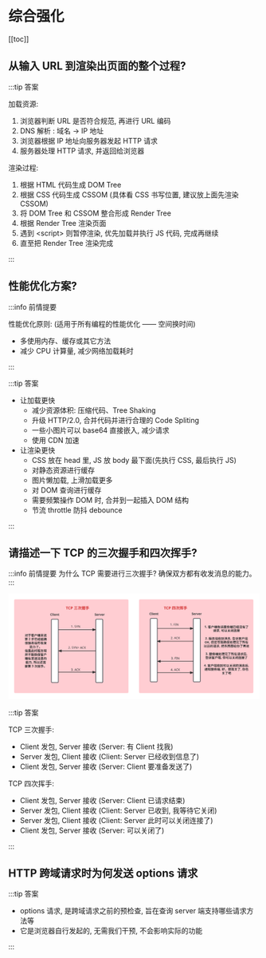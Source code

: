 # 综合强化

[[toc]]

## 从输入 URL 到渲染出页面的整个过程?

:::tip 答案

加载资源:

1. 浏览器判断 URL 是否符合规范, 再进行 URL 编码
2. DNS 解析 : 域名 -> IP 地址
3. 浏览器根据 IP 地址向服务器发起 HTTP 请求
4. 服务器处理 HTTP 请求, 并返回给浏览器

渲染过程:

1. 根据 HTML 代码生成 DOM Tree
2. 根据 CSS 代码生成 CSSOM (具体看 CSS 书写位置, 建议放上面先渲染 CSSOM)
3. 将 DOM Tree 和 CSSOM 整合形成 Render Tree
4. 根据 Render Tree 渲染页面
5. 遇到 &lt;script&gt; 则暂停渲染, 优先加载并执行 JS 代码, 完成再继续
6. 直至把 Render Tree 渲染完成

:::

## 性能优化方案?

:::info 前情提要

性能优化原则: (适用于所有编程的性能优化 —— 空间换时间)

- 多使用内存、缓存或其它方法
- 减少 CPU 计算量, 减少网络加载耗时

:::

:::tip 答案

- 让加载更快
  - 减少资源体积: 压缩代码、Tree Shaking
  - 升级 HTTP/2.0, 合并代码并进行合理的 Code Spliting
  - 一些小图片可以 base64 直接嵌入, 减少请求
  - 使用 CDN 加速
- 让渲染更快
  - CSS 放在 head 里, JS 放 body 最下面(先执行 CSS, 最后执行 JS)
  - 对静态资源进行缓存
  - 图片懒加载, 上滑加载更多
  - 对 DOM 查询进行缓存
  - 需要频繁操作 DOM 时, 合并到一起插入 DOM 结构
  - 节流 throttle 防抖 debounce

:::

## 请描述一下 TCP 的三次握手和四次挥手?

:::info 前情提要
为什么 TCP 需要进行三次握手? 确保双方都有收发消息的能力。
:::

![](../../../images/NOTES/Soul%20Torture/Sublimation/001_tcp.svg)

:::tip 答案

TCP 三次握手:

- Client 发包, Server 接收 (Server: 有 Client 找我)
- Server 发包, Client 接收 (Client: Server 已经收到信息了)
- Client 发包, Server 接收 (Server: Client 要准备发送了)

TCP 四次挥手:

- Client 发包, Server 接收 (Server: Client 已请求结束)
- Server 发包, Client 接收 (Client: Server 已收到, 我等待它关闭)
- Server 发包, Client 接收 (Client: Server 此时可以关闭连接了)
- Client 发包, Server 接收 (Server: 可以关闭了)

:::

## HTTP 跨域请求时为何发送 options 请求

:::tip 答案

- options 请求, 是跨域请求之前的预检查, 旨在查询 server 端支持哪些请求方法等
- 它是浏览器自行发起的, 无需我们干预, 不会影响实际的功能

:::
